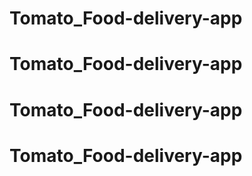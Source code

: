 # Tomato_Food-delivery-app
# Tomato_Food-delivery-app
# Tomato_Food-delivery-app
# Tomato_Food-delivery-app
